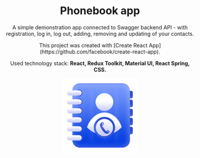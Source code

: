 <div style="margin-top:0; padding-top:0" align="center">
<h1 style="margin-top:0">Phonebook app</h1>
<p>A simple demonstration app connected to Swagger backend API - with registration,
log in, log out, adding, removing and updating of your contacts.</p>
<p>This project was created with
[Create React App](https://github.com/facebook/create-react-app).</p>

<p>Used technology stack: <b>React, Redux Toolkit, Material UI, React Spring, CSS.</b></p>

<img src="./src/img/phonebook_home_bg.png" width="200"/>
</div>
